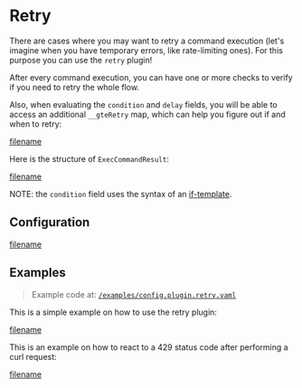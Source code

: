 # Retry

There are cases where you may want to retry a command execution (let's imagine when you have temporary errors, like
rate-limiting ones). For this purpose you can use the `retry` plugin!

After every command execution, you can have one or more checks to verify if you need to retry the whole flow.

Also, when evaluating the `condition` and `delay` fields, you will be able to access an additional `__gteRetry` map, which can
help you figure out if and when to retry:

[filename](../../pkg/plugin_retry.go ':include :type=code :fragment=retry-payload')

Here is the structure of `ExecCommandResult`:

[filename](../../pkg/listener.go ':include :type=code :fragment=exec-command-result')

NOTE: the `condition` field uses the syntax of an [if-template](/0900-appendix/if-templates.md).

## Configuration

[filename](../../pkg/plugin_retry.go ':include :type=code :fragment=config')

## Examples

> Example code at: [`/examples/config.plugin.retry.yaml`](https://github.com/cmaster11/go-to-exec/tree/main/examples/config.plugin.retry.yaml)

This is a simple example on how to use the retry plugin:

[filename](../../examples/config.plugin.retry.yaml ':include :type=code :fragment=docs-retry-simple')

This is an example on how to react to a 429 status code after performing a curl request:

[filename](../../examples/config.plugin.retry.yaml ':include :type=code :fragment=docs-retry-429')
